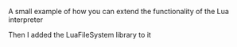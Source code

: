 A small example of how you can extend the functionality of the Lua interpreter

Then I added the LuaFileSystem library to it
